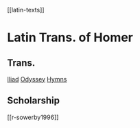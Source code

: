 [[latin-texts]]

# Latin Trans. of Homer

## Trans.
[Iliad](http://www.gutenberg.org/ebooks/52692)
[Odyssey](http://www.gutenberg.org/ebooks/52693)
[Hymns](http://www.gutenberg.org/ebooks/52691)
## Scholarship
[[r-sowerby1996]]